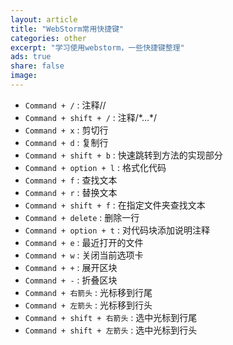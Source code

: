 ```yaml
---
layout: article
title: "WebStorm常用快捷键"
categories: other
excerpt: "学习使用webstorm，一些快捷键整理"
ads: true
share: false
image:
---
```


* `Command + /` : 注释//
* `Command + shift + /` : 注释/\*…\*/ 
* `Command + x` : 剪切行
* `Command + d` : 复制行
* `Command + shift + b` : 快速跳转到方法的实现部分
* `Command + option + l` : 格式化代码
* `Command + f` : 查找文本
* `Command + r` : 替换文本
* `Command + shift + f` : 在指定文件夹查找文本
* `Command + delete` : 删除一行
* `Command + option + t` : 对代码块添加说明注释
* `Command + e` : 最近打开的文件
* `Command + w` : 关闭当前选项卡
* `Command + +` : 展开区块
* `Command + -` : 折叠区块
* `Command + 右箭头` : 光标移到行尾
* `Command + 左箭头` : 光标移到行头
* `Command + shift + 右箭头` : 选中光标到行尾
* `Command + shift + 左箭头` : 选中光标到行头